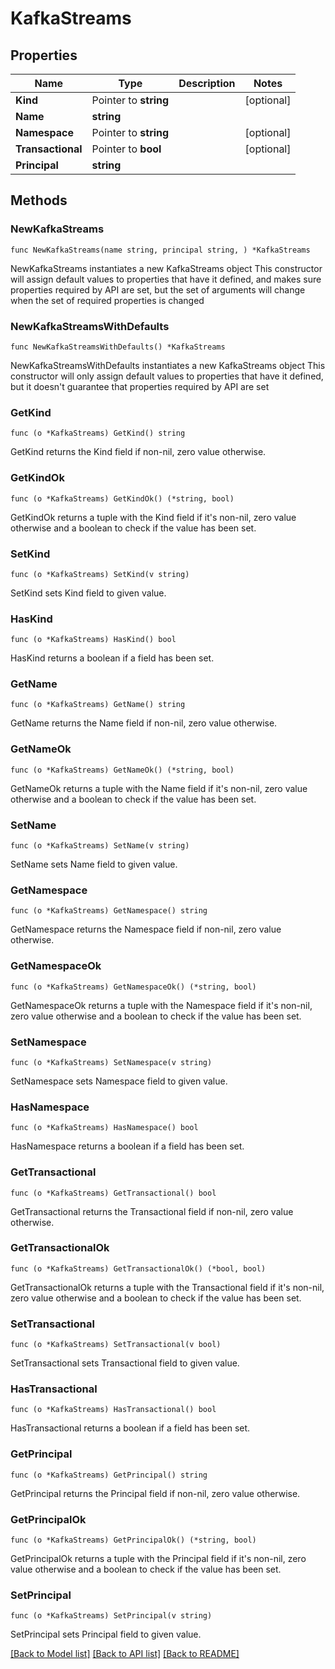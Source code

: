 # KafkaStreams

## Properties

Name | Type | Description | Notes
------------ | ------------- | ------------- | -------------
**Kind** | Pointer to **string** |  | [optional] 
**Name** | **string** |  | 
**Namespace** | Pointer to **string** |  | [optional] 
**Transactional** | Pointer to **bool** |  | [optional] 
**Principal** | **string** |  | 

## Methods

### NewKafkaStreams

`func NewKafkaStreams(name string, principal string, ) *KafkaStreams`

NewKafkaStreams instantiates a new KafkaStreams object
This constructor will assign default values to properties that have it defined,
and makes sure properties required by API are set, but the set of arguments
will change when the set of required properties is changed

### NewKafkaStreamsWithDefaults

`func NewKafkaStreamsWithDefaults() *KafkaStreams`

NewKafkaStreamsWithDefaults instantiates a new KafkaStreams object
This constructor will only assign default values to properties that have it defined,
but it doesn't guarantee that properties required by API are set

### GetKind

`func (o *KafkaStreams) GetKind() string`

GetKind returns the Kind field if non-nil, zero value otherwise.

### GetKindOk

`func (o *KafkaStreams) GetKindOk() (*string, bool)`

GetKindOk returns a tuple with the Kind field if it's non-nil, zero value otherwise
and a boolean to check if the value has been set.

### SetKind

`func (o *KafkaStreams) SetKind(v string)`

SetKind sets Kind field to given value.

### HasKind

`func (o *KafkaStreams) HasKind() bool`

HasKind returns a boolean if a field has been set.

### GetName

`func (o *KafkaStreams) GetName() string`

GetName returns the Name field if non-nil, zero value otherwise.

### GetNameOk

`func (o *KafkaStreams) GetNameOk() (*string, bool)`

GetNameOk returns a tuple with the Name field if it's non-nil, zero value otherwise
and a boolean to check if the value has been set.

### SetName

`func (o *KafkaStreams) SetName(v string)`

SetName sets Name field to given value.


### GetNamespace

`func (o *KafkaStreams) GetNamespace() string`

GetNamespace returns the Namespace field if non-nil, zero value otherwise.

### GetNamespaceOk

`func (o *KafkaStreams) GetNamespaceOk() (*string, bool)`

GetNamespaceOk returns a tuple with the Namespace field if it's non-nil, zero value otherwise
and a boolean to check if the value has been set.

### SetNamespace

`func (o *KafkaStreams) SetNamespace(v string)`

SetNamespace sets Namespace field to given value.

### HasNamespace

`func (o *KafkaStreams) HasNamespace() bool`

HasNamespace returns a boolean if a field has been set.

### GetTransactional

`func (o *KafkaStreams) GetTransactional() bool`

GetTransactional returns the Transactional field if non-nil, zero value otherwise.

### GetTransactionalOk

`func (o *KafkaStreams) GetTransactionalOk() (*bool, bool)`

GetTransactionalOk returns a tuple with the Transactional field if it's non-nil, zero value otherwise
and a boolean to check if the value has been set.

### SetTransactional

`func (o *KafkaStreams) SetTransactional(v bool)`

SetTransactional sets Transactional field to given value.

### HasTransactional

`func (o *KafkaStreams) HasTransactional() bool`

HasTransactional returns a boolean if a field has been set.

### GetPrincipal

`func (o *KafkaStreams) GetPrincipal() string`

GetPrincipal returns the Principal field if non-nil, zero value otherwise.

### GetPrincipalOk

`func (o *KafkaStreams) GetPrincipalOk() (*string, bool)`

GetPrincipalOk returns a tuple with the Principal field if it's non-nil, zero value otherwise
and a boolean to check if the value has been set.

### SetPrincipal

`func (o *KafkaStreams) SetPrincipal(v string)`

SetPrincipal sets Principal field to given value.



[[Back to Model list]](../README.md#documentation-for-models) [[Back to API list]](../README.md#documentation-for-api-endpoints) [[Back to README]](../README.md)


